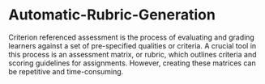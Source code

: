 # Automatic-Rubric-Generation
Criterion referenced assessment is the process of evaluating and grading learners against a set of pre-specified qualities or criteria. A crucial tool in this process is an assessment matrix, or rubric, which outlines criteria and scoring guidelines for assignments. However, creating these matrices can be repetitive and time-consuming. 

